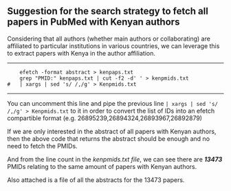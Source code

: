 ## Suggestion for the search strategy to fetch all papers in PubMed with Kenyan authors
 
Considering that all authors (whether main authors or collaborating) are affiliated to
particular institutions in various countries, we can leverage this to extract papers
with Kenya in the author affiliation.

----

```esearch -db pubmed -query "Kenya[Affiliation]" | \
	efetch -format abstract > kenpaps.txt
	grep "PMID:" kenpaps.txt | cut -f2 -d' ' > kenpmids.txt
#	| xargs | sed 's/ /,/g' > Kenpmids.txt
```
---
You can uncomment this line and pipe the previous line ```| xargs | sed 's/ /,/g' > Kenpmids.txt```
to it in order to convert the list of IDs into
an efetch compartible format (e.g. 26895239,26894324,26893967,26892879)

If we are only interested in the abstract of all papers with Kenyan authors, then the above
code that returns the abstract should be enough and no need to fetch the PMIDs.

And from the line count in the _kenpmids.txt file_, we can see there are ***13473*** PMIDs relating
to the same amount of papers with Kenyan authors.

Also attached is a file of all the abstracts for the 13473 papers.
